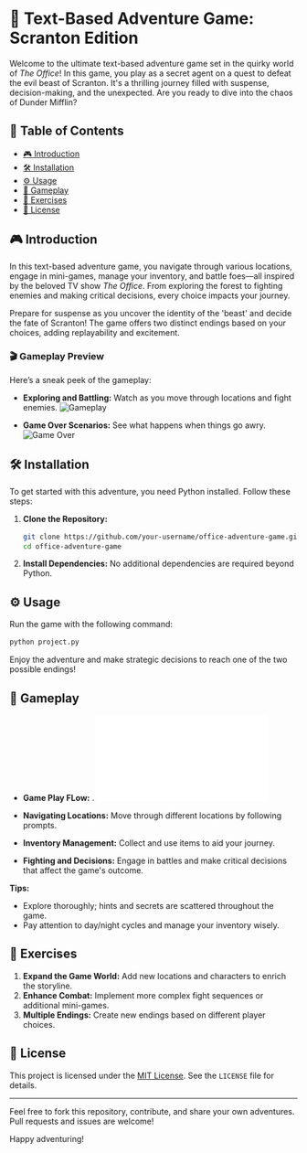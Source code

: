 # 📜 Text-Based Adventure Game: Scranton Edition

Welcome to the ultimate text-based adventure game set in the quirky world of *The Office*! In this game, you play as a secret agent on a quest to defeat the evil beast of Scranton. It's a thrilling journey filled with suspense, decision-making, and the unexpected. Are you ready to dive into the chaos of Dunder Mifflin?

## 🌟 Table of Contents

- [🎮 Introduction](#introduction)
- [🛠 Installation](#installation)
- [⚙️ Usage](#usage)
- [📜 Gameplay](#gameplay)
- [📝 Exercises](#exercises)
- [📜 License](#license)

## 🎮 Introduction

In this text-based adventure game, you navigate through various locations, engage in mini-games, manage your inventory, and battle foes—all inspired by the beloved TV show *The Office*. From exploring the forest to fighting enemies and making critical decisions, every choice impacts your journey. 

Prepare for suspense as you uncover the identity of the 'beast' and decide the fate of Scranton! The game offers two distinct endings based on your choices, adding replayability and excitement.

### 🎬 Gameplay Preview

Here’s a sneak peek of the gameplay:
- **Exploring and Battling:** Watch as you move through locations and fight enemies.
  ![Gameplay](media/snake-gameplay-1.gif)

- **Game Over Scenarios:** See what happens when things go awry.
  ![Game Over](media/snake-gameplay-2.gif)

## 🛠 Installation

To get started with this adventure, you need Python installed. Follow these steps:

1. **Clone the Repository:**
   ```sh
   git clone https://github.com/your-username/office-adventure-game.git
   cd office-adventure-game
   ```

2. **Install Dependencies:**
   No additional dependencies are required beyond Python.

## ⚙️ Usage

Run the game with the following command:
```sh
python project.py
```
Enjoy the adventure and make strategic decisions to reach one of the two possible endings!

## 📜 Gameplay

- **Game Play FLow:** .
  ![Game Play Flow](ProjectFlowChart.pdf)

- **Navigating Locations:** Move through different locations by following prompts.
- **Inventory Management:** Collect and use items to aid your journey.
- **Fighting and Decisions:** Engage in battles and make critical decisions that affect the game's outcome.

**Tips:**
- Explore thoroughly; hints and secrets are scattered throughout the game.
- Pay attention to day/night cycles and manage your inventory wisely.

## 📝 Exercises

1. **Expand the Game World:** Add new locations and characters to enrich the storyline.
2. **Enhance Combat:** Implement more complex fight sequences or additional mini-games.
3. **Multiple Endings:** Create new endings based on different player choices.

## 📜 License

This project is licensed under the [MIT License](LICENSE). See the `LICENSE` file for details.

---

Feel free to fork this repository, contribute, and share your own adventures. Pull requests and issues are welcome!

Happy adventuring!
